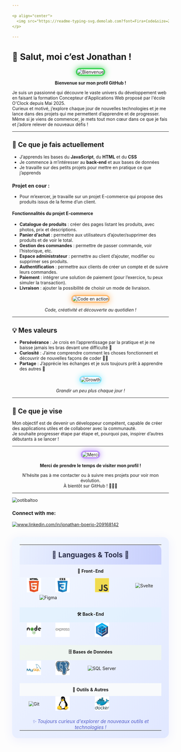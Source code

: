 ```yaml
---

<p align="center">
  <img src="https://readme-typing-svg.demolab.com?font=Fira+Code&size=22&pause=1000&color=39d353&vCenter=true&width=320&lines=Bienvenue+sur+mon+GitHub!;Toujours+de+bonne+humeur+%F0%9F%98%8A;Frontend+%26+Backend+Enthusiast;Let's+code+together+!" alt="Typing SVG" />
</p>

---
```


# 👋 Salut, moi c’est Jonathan ! 

<p align="center">
  <img src="https://media.giphy.com/media/l0MYt5jPR6QX5pnqM/giphy.gif" 
       alt="Bienvenue" 
       width="300"
       style="border-radius:20px; box-shadow:0 0 20px #39d353; border:4px solid #39d353;"/>
</p>
<p align="center"><b>Bienvenue sur mon profil GitHub !</b></p>

Je suis un passionné qui découvre le vaste univers du développement web en faisant la formation Concepteur d'Applications Web proposé par l'école O'Clock depuis Mai 2025.  
Curieux et motivé, j’explore chaque jour de nouvelles technologies et je me lance dans des projets qui me permettent d’apprendre et de progresser.  
Même si je viens de commencer, je mets tout mon cœur dans ce que je fais et j’adore relever de nouveaux défis !

---

## 🚀 Ce que je fais actuellement

- J’apprends les bases du **JavaScript**, du **HTML** et du **CSS**
- Je commence à m’intéresser au **back-end** et aux bases de données
- Je travaille sur des petits projets pour mettre en pratique ce que j’apprends

### Projet en cour :

- Pour m’exercer, je travaille sur un projet E-commerce qui propose des produits issus de la ferme d’un client.
  
#### Fonctionnalités du projet E-commerce

- **Catalogue de produits** : créer des pages listant les produits, avec photos, prix et descriptions.
- **Panier d’achat** : permettre aux utilisateurs d’ajouter/supprimer des produits et de voir le total.
- **Gestion des commandes** : permettre de passer commande, voir l’historique, etc.
- **Espace administrateur** : permettre au client d’ajouter, modifier ou supprimer ses produits.
- **Authentification** : permettre aux clients de créer un compte et de suivre leurs commandes.
- **Paiement** : intégrer une solution de paiement (pour l’exercice, tu peux simuler la transaction).
- **Livraison** : ajouter la possibilité de choisir un mode de livraison.

<p align="center">
  <img src="https://media.giphy.com/media/qgQUggAC3Pfv687qPC/giphy.gif"
       alt="Code en action"
       width="300"
       style="border-radius:20px; box-shadow:0 0 20px #ffb86c; border:4px solid #ffb86c;">
</p>
<p align="center"><i>Code, créativité et découverte au quotidien !</i></p>

---

## 💡 Mes valeurs

- **Persévérance** : Je crois en l’apprentissage par la pratique et je ne baisse jamais les bras devant une difficulté 💪
- **Curiosité** : J’aime comprendre comment les choses fonctionnent et découvrir de nouvelles façons de coder 🕵️‍♂️
- **Partage** : J’apprécie les échanges et je suis toujours prêt à apprendre des autres 🤝

<p align="center">
  <img src="https://media.giphy.com/media/JIX9t2j0ZTN9S/giphy.gif"
       alt="Growth"
       width="220"
       style="border-radius:20px; box-shadow:0 0 20px #8be9fd; border:4px solid #8be9fd;">
</p>
<p align="center"><i>Grandir un peu plus chaque jour !</i></p>

---

## 🌱 Ce que je vise

Mon objectif est de devenir un développeur compétent, capable de créer des applications utiles et de collaborer avec la communauté.  
Je souhaite progresser étape par étape et, pourquoi pas, inspirer d’autres débutants à se lancer !

---

<p align="center">
  <img src="https://media.giphy.com/media/3oKIPwoeGErMmaI43C/giphy.gif"
       alt="Merci"
       width="180"
       style="border-radius:20px; box-shadow:0 0 20px #bd93f9; border:4px solid #bd93f9;">
</p>
<p align="center"><b>Merci de prendre le temps de visiter mon profil !</b></p>
<p align="center">N’hésite pas à me contacter ou à suivre mes projets pour voir mon évolution.<br>À bientôt sur GitHub ! 👨‍💻✨</p>

---

<p align="left"> <img src="https://komarev.com/ghpvc/?username=ootibaltoo&label=Profile%20views&color=0e75b6&style=flat" alt="ootibaltoo" /> </p>

<h3 align="left">Connect with me:</h3>
<p align="left">
<a href="https://linkedin.com/in/www.linkedin.com/in/jonathan-boerio-209168142" target="blank"><img align="center" src="https://raw.githubusercontent.com/rahuldkjain/github-profile-readme-generator/master/src/images/icons/Social/linked-in-alt.svg" alt="www.linkedin.com/in/jonathan-boerio-209168142" height="30" width="40" /></a>
</p>

<table align="center" width="100%" style="background: linear-gradient(135deg, #f4f9ff 0%, #e0e7ff 100%); border-radius: 18px; box-shadow: 0 6px 32px rgba(60,80,255,0.08); padding: 24px; margin: 32px auto;">
  <tr>
    <th colspan="4" style="font-size: 1.6em; padding: 18px 0; color: #2a2d4a; background: linear-gradient(90deg, #a5b4fc22 0%, #818cf855 100%); border-radius: 18px 18px 0 0;">
      🌈 Languages & Tools 🌈
    </th>
  </tr>
  <tr>
    <td align="center" colspan="4" style="padding: 12px 0; background: #eef2ff99;"><b>🎨 Front-End</b></td>
  </tr>
  <tr>
    <td align="center"><img src="https://raw.githubusercontent.com/devicons/devicon/master/icons/html5/html5-original-wordmark.svg" alt="HTML" title="HTML5" width="46"/></td>
    <td align="center"><img src="https://raw.githubusercontent.com/devicons/devicon/master/icons/css3/css3-original-wordmark.svg" alt="CSS" title="CSS3" width="46"/></td>
    <td align="center"><img src="https://raw.githubusercontent.com/devicons/devicon/master/icons/javascript/javascript-original.svg" alt="JS" title="JavaScript" width="46"/></td>
    <td align="center"><img src="https://upload.wikimedia.org/wikipedia/commons/1/1b/Svelte_Logo.svg" alt="Svelte" title="Svelte" width="46"/></td>
  </tr>
  <tr>
    <td align="center" colspan="2"><img src="https://www.vectorlogo.zone/logos/figma/figma-icon.svg" alt="Figma" title="Figma" width="46"/></td>
    <td colspan="2"></td>
  </tr>
  <tr><td colspan="4" height="14"></td></tr>
  <tr>
    <td align="center" colspan="4" style="padding: 12px 0; background: #e0f2feaa;"><b>🛠️ Back-End</b></td>
  </tr>
  <tr>
    <td align="center"><img src="https://raw.githubusercontent.com/devicons/devicon/master/icons/nodejs/nodejs-original-wordmark.svg" alt="NodeJS" title="Node.js" width="46"/></td>
    <td align="center"><img src="https://raw.githubusercontent.com/devicons/devicon/master/icons/express/express-original-wordmark.svg" alt="Express" title="Express" width="46"/></td>
    <td align="center"><img src="https://raw.githubusercontent.com/devicons/devicon/master/icons/sequelize/sequelize-original.svg" alt="Sequelize" title="Sequelize" width="46"/></td>
    <td></td>
  </tr>
  <tr><td colspan="4" height="14"></td></tr>
  <tr>
    <td align="center" colspan="4" style="padding: 12px 0; background: #f2f9eebb;"><b>🗄️ Bases de Données</b></td>
  </tr>
  <tr>
    <td align="center"><img src="https://raw.githubusercontent.com/devicons/devicon/master/icons/mysql/mysql-original-wordmark.svg" alt="MySQL" title="MySQL" width="46"/></td>
    <td align="center"><img src="https://raw.githubusercontent.com/devicons/devicon/master/icons/postgresql/postgresql-original.svg" alt="PostgreSQL" title="PostgreSQL" width="46"/></td>
    <td align="center"><img src="https://www.svgrepo.com/show/303229/microsoft-sql-server-logo.svg" alt="SQL Server" title="SQL Server" width="46"/></td>
    <td></td>
  </tr>
  <tr><td colspan="4" height="14"></td></tr>
  <tr>
    <td align="center" colspan="4" style="padding: 12px 0; background: #f8fafc;"><b>🔧 Outils & Autres</b></td>
  </tr>
  <tr>
    <td align="center"><img src="https://www.vectorlogo.zone/logos/git-scm/git-scm-icon.svg" alt="Git" title="Git" width="46"/></td>
    <td align="center"><img src="https://raw.githubusercontent.com/devicons/devicon/master/icons/linux/linux-original.svg" alt="Linux" title="Linux" width="46"/></td>
    <td align="center"><img src="https://raw.githubusercontent.com/devicons/devicon/master/icons/docker/docker-original-wordmark.svg" alt="Docker" title="Docker" width="46"/></td>
    <td></td>
  </tr>
  <tr>
    <td colspan="4" align="center" style="padding: 18px 0 0 0; color: #4f59ca; font-size: 1.1em;">
      <i>✨ Toujours curieux d'explorer de nouveaux outils et technologies !</i>
    </td>
  </tr>
</table>


</div>

